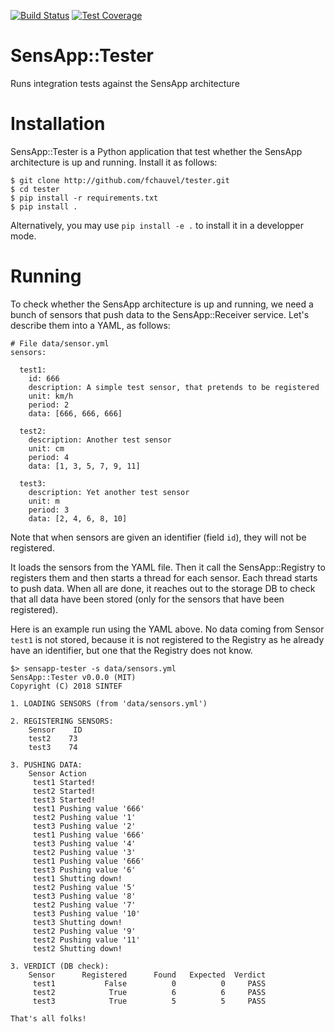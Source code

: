 [![Build Status](https://travis-ci.org/fchauvel/tester.svg?branch=master)](https://travis-ci.org/fchauvel/tester)
[![Test Coverage](https://img.shields.io/codecov/c/github/fchauvel/tester.svg)](https://codecov.io/gh/fchauvel/tester)

# SensApp::Tester

Runs integration tests against the SensApp architecture

# Installation

SensApp::Tester is a Python application that test whether the SensApp
architecture is up and running. Install it as follows:

	$ git clone http://github.com/fchauvel/tester.git
	$ cd tester
	$ pip install -r requirements.txt
	$ pip install .

Alternatively, you may use `pip install -e .` to install it in a
developper mode.

# Running

To check whether the SensApp architecture is up and running, we need a
bunch of sensors that push data to the SensApp::Receiver
service. Let's describe them into a YAML, as follows:

	# File data/sensor.yml
	sensors:

	  test1:
		id: 666
		description: A simple test sensor, that pretends to be registered
		unit: km/h
		period: 2
		data: [666, 666, 666]

	  test2:
		description: Another test sensor
		unit: cm
		period: 4
		data: [1, 3, 5, 7, 9, 11]

	  test3:
		description: Yet another test sensor
		unit: m
		period: 3
		data: [2, 4, 6, 8, 10]


Note that when sensors are given an identifier (field `id`), they will
not be registered.

It loads the sensors from the YAML file. Then it call the
SensApp::Registry to registers them and then starts a thread for each
sensor. Each thread starts to push data. When all are done, it reaches
out to the storage DB to check that all data have been stored (only
for the sensors that have been registered).

Here is an example run using the YAML above. No data coming from
Sensor `test1` is not stored, because it is not registered to the
Registry as he already have an identifier, but one that the Registry
does not know.


	$> sensapp-tester -s data/sensors.yml
	SensApp::Tester v0.0.0 (MIT)
	Copyright (C) 2018 SINTEF

	1. LOADING SENSORS (from 'data/sensors.yml')

	2. REGISTERING SENSORS:
		Sensor    ID
		test2    73
		test3    74

	3. PUSHING DATA:
		Sensor Action                        
		 test1 Started!                      
		 test2 Started!                      
		 test3 Started!                      
		 test1 Pushing value '666'           
		 test2 Pushing value '1'             
		 test3 Pushing value '2'             
		 test1 Pushing value '666'           
		 test3 Pushing value '4'             
		 test2 Pushing value '3'             
		 test1 Pushing value '666'           
		 test3 Pushing value '6'             
		 test1 Shutting down!                
		 test2 Pushing value '5'             
		 test3 Pushing value '8'             
		 test2 Pushing value '7'             
		 test3 Pushing value '10'            
		 test3 Shutting down!                
		 test2 Pushing value '9'             
		 test2 Pushing value '11'            
		 test2 Shutting down!                

	3. VERDICT (DB check):
		Sensor      Registered      Found   Expected  Verdict
		 test1           False          0          0     PASS
		 test2            True          6          6     PASS
		 test3            True          5          5     PASS

	That's all folks!

